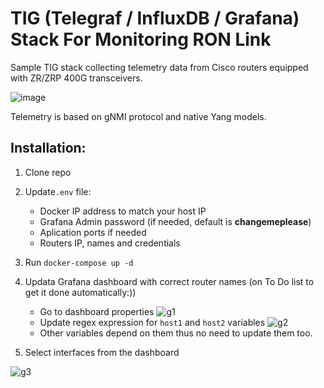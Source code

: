 # TIG (Telegraf / InfluxDB / Grafana) Stack For Monitoring RON Link

Sample TIG stack collecting telemetry data from Cisco routers equipped with ZR/ZRP 400G transceivers. 

![image](https://user-images.githubusercontent.com/118137428/216769416-63d638ca-523e-4b51-a770-ef9dc5fa49b8.png)

Telemetry is based on gNMI protocol and native Yang models.

## Installation:
  1. Clone repo
  2. Update`.env` file:
     * Docker IP address to match your host IP
     * Grafana Admin password (if needed, default is **changemeplease**)
     * Aplication ports if needed
     * Routers IP, names and credentials
  3. Run `docker-compose up -d`
  4. Updata Grafana dashboard with correct router names (on To Do list to get it done automatically:))
     * Go to dashboard properties
     ![g1](https://user-images.githubusercontent.com/118137428/201667010-78e5c060-0e6c-4dee-8145-283b7558f866.jpg)
     * Update regex expression for `host1` and `host2` variables
     ![g2](https://user-images.githubusercontent.com/118137428/201667321-540e69f9-7825-4dd4-8ea7-98f9daea5eb2.jpg)
     * Other variables depend on them thus no need to update them too.
     
   5. Select interfaces from the dashboard
   
   ![g3](https://user-images.githubusercontent.com/118137428/201668056-6808346b-3122-496e-ac8c-c4250268e249.jpg)




